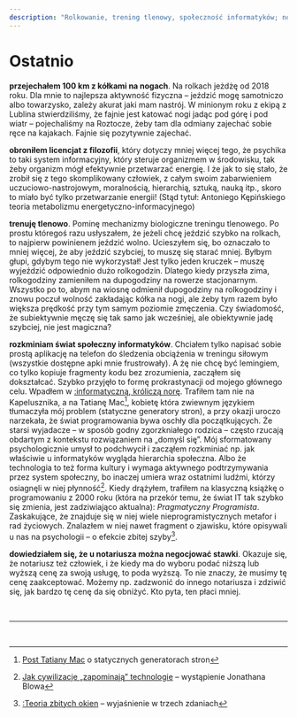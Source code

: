 ```yaml
---
description: "Rolkowanie, trening tlenowy, społeczność informatyków; notariusz; efekt zbitego okna"
---
```

# Ostatnio 

**przejechałem 100 km z kółkami na nogach**. Na rolkach jeżdżę od 2018 roku. Dla mnie to najlepsza aktywność fizyczna – jeździć mogę samotniczo albo towarzysko, zależy akurat jaki mam nastrój. W minionym roku z ekipą z Lublina stwierdziliśmy, że fajnie jest katować nogi jadąc pod górę i pod wiatr – pojechaliśmy na Roztocze, żeby tam dla odmiany zajechać sobie ręce na kajakach. Fajnie się pozytywnie zajechać. 

**obroniłem licencjat z filozofii**, który dotyczy mniej więcej tego, że psychika to taki system informacyjny, który steruje organizmem w środowisku, tak żeby organizm mógł efektywnie przetwarzać energię. I że jak to się stało, że zrobił się z tego skomplikowany człowiek, z całym swoim zabarwieniem uczuciowo-nastrojowym, moralnością, hierarchią, sztuką, nauką itp., skoro to miało być tylko przetwarzanie energii! (Stąd tytuł: Antoniego Kępińskiego teoria metabolizmu energetyczno-informacyjnego)

**trenuję tlenowo**. Pominę mechanizmy biologiczne treningu tlenowego. Po prostu któregoś razu usłyszałem, że jeżeli chcę jeździć szybko na rolkach, to najpierw powinienem jeździć wolno. Ucieszyłem się, bo oznaczało to mniej więcej, że aby jeździć szybciej, to muszę się starać mniej. Byłbym głupi, gdybym tego nie wykorzystał! Jest tylko jeden kruczek – muszę wyjeździć odpowiednio dużo rolkogodzin. Dlatego kiedy przyszła zima, rolkogodziny zamieniłem na dupogodziny na rowerze stacjonarnym. Wszystko po to, abym na wiosnę odmienił dupogodziny na rolkogodziny i znowu poczuł wolność zakładając kółka na nogi, ale żeby tym razem było większa prędkość przy tym samym poziomie zmęczenia. Czy świadomość, że subiektywnie męczę się tak samo jak wcześniej, ale obiektywnie jadę szybciej, nie jest magiczna?

**rozkminiam świat społeczny informatyków**. Chciałem tylko napisać sobie prostą aplikację na telefon do  śledzenia obciążenia w treningu siłowym (wszystkie dostępne apki mnie frustrowały). A żę nie chcę być lemingiem, co tylko kopiuje fragmenty kodu bez zrozumienia, zacząłem się dokształcać. Szybko przyjęło to formę prokrastynacji od mojego głównego celu. Wpadłem w [:informatyczną, króliczą norę](/nutshells/about/about).
Trafiłem tam nie na Kapelusznika, a na Tatianę Mac[^1], kobietę która zwiewnym językiem tłumaczyła mój problem (statyczne generatory stron), a przy okazji uroczo narzekała, że świat programowania bywa oschły dla początkujących. Że starsi wyjadacze – w sposób godny zgorzkniałego rodzica – często rzucają obdartym z kontekstu rozwiązaniem na „domyśl się”. Mój sformatowany psychologicznie umysł to podchwycił i zacząłem rozkminiać np. jak właściwie u informatyków wygląda hierarchia społeczna. Albo że technologia to też forma kultury i wymaga aktywnego podtrzymywania przez system społeczny, bo inaczej umiera wraz ostatnimi ludźmi, którzy osiagnęli w niej płynność[^2]. Kiedy drążyłem, trafiłem na klasyczną książkę o programowaniu z 2000 roku (która na przekór temu, że świat IT tak szybko się zmienia, jest zadziwiająco aktualna): *Pragmatyczny Programista*. Zaskakujące, że znajduje się w niej wiele nieprogramistycznych metafor i rad życiowych. Znalazłem w niej nawet fragment o zjawisku, które opisywali u nas na psychologii – o efekcie zbitej szyby[^3]. 

**dowiedziałem się, że u notariusza można negocjować stawki**. Okazuje się, że notariusz też człowiek, i że kiedy ma do wyboru podać niższą lub wyższą cenę za swoją usługę, to poda wyższą. To nie znaczy, że musimy tę cenę zaakceptować. Możemy np. zadzwonić do innego notariusza i zdziwić się, jak bardzo tę cenę da się obniżyć. Kto pyta, ten płaci mniej. 

<br>
<hr>
<br>

[^1]: [Post Tatiany Mac](https://www.tatianamac.com/posts/beginner-eleventy-tutorial-parti) o statycznych generatorach stron
[^2]: [Jak cywilizacje „zapominają” technologie](https://www.youtube.com/watch?v=ZSRHeXYDLko) – wystąpienie Jonathana Blowa
[^3]: [:Teoria zbitych okien](/nutshells/about/zbite_okna) – wyjaśnienie w trzech zdaniach 
